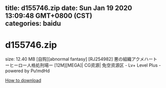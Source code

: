 
title: d155746.zip
date: Sun Jan 19 2020 13:09:48 GMT+0800 (CST)    
categories: baidu
---

# d155746.zip
size: 12.40 MB
 [自购][abnormal fantasy] [RJ254982] 悪の組織アクメハート ーヒーロー人格処刑場ー [12M][MEGA]| CG资源| 免空资源区 - Lv+ Level Plus - powered by Pu!mdHd
 

[How to download](https://bpcam.bemobtrk.com/go/2ceec3aa-1ca2-46d6-b9ff-aaa5c184517c?jno=374)